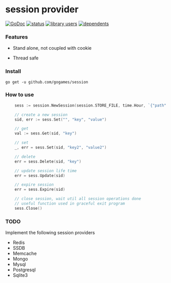 session provider
===
[![GoDoc](http://godoc.org/github.com/gogames/session?status.svg)](http://godoc.org/github.com/gogames/session)
[![status](https://sourcegraph.com/api/repos/github.com/gogames/session/.badges/status.png)](https://sourcegraph.com/github.com/gogames/session)
[![library users](https://sourcegraph.com/api/repos/github.com/gogames/session/.badges/library-users.png)](https://sourcegraph.com/github.com/gogames/session)
[![dependents](https://sourcegraph.com/api/repos/github.com/gogames/session/.badges/dependents.png)](https://sourcegraph.com/github.com/gogames/session)

### Features

* Stand alone, not coupled with cookie

* Thread safe


### Install

``` go get -u github.com/gogames/session ```


### How to use

```go
	sess := session.NewSession(session.STORE_FILE, time.Hour, `{"path":"session_path", "separator": "/"}`)

	// create a new session
	sid, err := sess.Set("", "key", "value")

	// get
	val := sess.Get(sid, "key")

	// set
	_, err = sess.Set(sid, "key2", "value2")

	// delete 
	err = sess.Delete(sid, "key")

	// update session life time
	err = sess.Update(sid)

	// expire session
	err = sess.Expire(sid)

	// close session, wait util all session operations done
	// useful function used in graceful exit program
	sess.Close()
```

### TODO

Implement the following session providers

* Redis
* SSDB
* Memcache
* Mongo
* Mysql
* Postgresql
* Sqlite3

